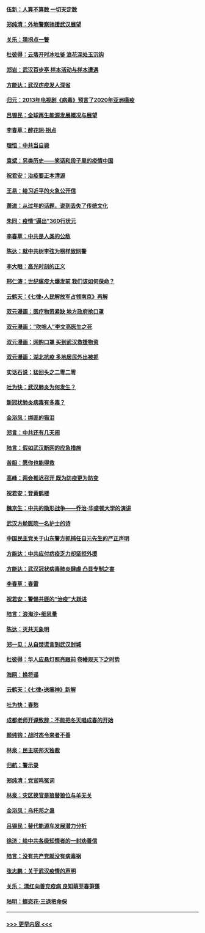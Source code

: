 #### [伍新：人算不算数 一切天定数](../pages/nsc993/n11893372.md?t=02261402) 
#### [郑纯清：外地警察驰援武汉展望](../pages/nsc993/n11893115.md?t=02261402) 
#### [关乐：猜拐点一瞥](../pages/nsc993/n11893020.md?t=02261402) 
#### [杜彼得：云落开时冰吐鉴 浪花深处玉沉钩](../pages/nsc993/n11892107.md?t=02261402) 
#### [郑岩：武汉百步亭 样本活动与样本遭遇](../pages/nsc993/n11892310.md?t=02261402) 
#### [方能达：武汉疠疫发人深省](../pages/nsc993/n11891376.md?t=02261402) 
#### [归元：2013年电视剧《病毒》预言了2020年亚洲瘟疫](../pages/nsc993/n11891126.md?t=02261402) 
#### [吕锡民：全球再生能源发展概况与展望](../pages/nsc993/n11890613.md?t=02261402) 
#### [李春草：醉花阴·拐点](../pages/nsc993/n11890567.md?t=02261402) 
#### [理悟：中共当自毙](../pages/nsc993/n11890559.md?t=02261402) 
#### [袁斌：另类历史——笑话和段子里的疫情中国](../pages/nsc993/n11889243.md?t=02261402) 
#### [祝君安：治疫要正本清源](../pages/nsc993/n11889085.md?t=02261402) 
#### [王易：给习近平的火急公开信](../pages/nsc993/n11888225.md?t=02261402) 
#### [萧进：从过年的话题，说到丢失了传统文化](../pages/nsc993/n11887732.md?t=02261402) 
#### [朱同：疫情“逼出”360行状元](../pages/nsc993/n11887678.md?t=02261402) 
#### [李春草：中共是人类的公敌](../pages/nsc993/n11887656.md?t=02261402) 
#### [陈达：就中共树李弦为榜样致网警](../pages/nsc993/n11887625.md?t=02261402) 
#### [李大眼：高光时刻的正义](../pages/nsc993/n11887585.md?t=02261402) 
#### [邢仁涛：世纪瘟疫大爆发前 我们该如何保命？](../pages/nsc993/n11887535.md?t=02261402) 
#### [云鹤天：《七律▪人民解放军占领南京》再解](../pages/nsc993/n11887524.md?t=02261402) 
#### [双元漫画：医疗物资紧缺 地方政府抢口罩](../pages/nsc993/n11884744.md?t=02261402) 
#### [双元漫画：“吹哨人”李文亮医生之死](../pages/nsc993/n11884705.md?t=02261402) 
#### [双元漫画：网购口罩 买到武汉救援物资](../pages/nsc993/n11884670.md?t=02261402) 
#### [双元漫画：湖北抗疫 多地居民外出被抓](../pages/nsc993/n11884643.md?t=02261402) 
#### [实话石说：猛回头之二零二零](../pages/nsc993/n11883968.md?t=02261402) 
#### [吐为快：武汉肺炎为何发生？](../pages/nsc993/n11882180.md?t=02261402) 
#### [新冠状肺炎病毒有多毒？](../pages/nsc993/n11881790.md?t=02261402) 
#### [金浴凤：绑匪的猫泪](../pages/nsc993/n11880664.md?t=02261402) 
#### [郑言：中共还有几天闹](../pages/nsc993/n11880645.md?t=02261402) 
#### [陆言：假如武汉断网的应急措施](../pages/nsc993/n11880619.md?t=02261402) 
#### [苦胆：愿你也能得救](../pages/nsc993/n11880601.md?t=02261402) 
#### [高峰：两会推迟召开  既为防疫更为防变](../pages/nsc993/n11879977.md?t=02261402) 
#### [祝君安：登黄鹤楼](../pages/nsc993/n11880583.md?t=02261402) 
#### [魏京生：中共的隐形战争——乔治‧华盛顿大学的演讲](../pages/nsc993/n11879765.md?t=02261402) 
#### [武汉方舱医院一名护士的诗](../pages/nsc993/n11878480.md?t=02261402) 
#### [中国民主党关于山东警方抓捕任自元先生的严正声明](../pages/nsc993/n11877506.md?t=02261402) 
#### [方能达：中共应付疠疫乏力却坚拒外援](../pages/nsc993/n11877497.md?t=02261402) 
#### [方能达：武汉冠状病毒肺炎肆虐 凸显专制之害](../pages/nsc993/n11877475.md?t=02261402) 
#### [李春草：春雷](../pages/nsc993/n11876287.md?t=02261402) 
#### [祝君安：警惕共匪的“治疫”大跃进](../pages/nsc993/n11876084.md?t=02261402) 
#### [陆言：浪淘沙•细思量](../pages/nsc993/n11876071.md?t=02261402) 
#### [陈达：灭共天象明](../pages/nsc993/n11876063.md?t=02261402) 
#### [郑一见：从自焚谎言到武汉封城](../pages/nsc993/n11875621.md?t=02261402) 
#### [杜彼得：华人应悬灯照亮跟前 卷幔观天下之时势](../pages/nsc993/n11874822.md?t=02261402) 
#### [海网：换将谣](../pages/nsc993/n11873712.md?t=02261402) 
#### [云鹤天：《七律▪送瘟神》新解](../pages/nsc993/n11873598.md?t=02261402) 
#### [吐为快：春愁](../pages/nsc993/n11872801.md?t=02261402) 
#### [成都老师开课致辞：不能把冬天唱成春的开始](../pages/nsc993/n11872653.md?t=02261402) 
#### [颜纯钩：战时态令来者不善](../pages/nsc993/n11872011.md?t=02261402) 
#### [林泉：民主联邦灭独裁](../pages/nsc993/n11870998.md?t=02261402) 
#### [归航：警示录](../pages/nsc993/n11870963.md?t=02261402) 
#### [郑纯清：党官鸣冤词](../pages/nsc993/n11870938.md?t=02261402) 
#### [林泉：灾区换官是狼替狼位与羊无关](../pages/nsc993/n11870896.md?t=02261402) 
#### [金浴凤：乌托邦之蛊](../pages/nsc993/n11870879.md?t=02261402) 
#### [吕锡民：替代能源车发展潜力分析](../pages/nsc993/n11870656.md?t=02261402) 
#### [徐济：给中共各级知情者的一封劝善信](../pages/nsc993/n11868561.md?t=02261402) 
#### [陆言：没有共产党就没有病毒祸](../pages/nsc993/n11868232.md?t=02261402) 
#### [张志鹏：关于武汉疫情的声明](../pages/nsc993/n11867182.md?t=02261402) 
#### [关乐： 漂红向善克疫病 良知萌芽春笋蓬](../pages/nsc993/n11865710.md?t=02261402) 
#### [陆明：蝶恋花‧三退把命保](../pages/nsc993/n11865673.md?t=02261402) 

----
#### [ >>> 更早内容 <<< ](../indexes/nsc993-earlier.md)
